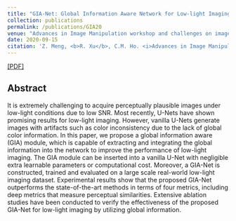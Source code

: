 ```yaml
---
title: "GIA-Net: Global Information Aware Network for Low-light Imaging"
collection: publications
permalink: /publications/GIA20
venue: "Advances in Image Manipulation workshop and challenges on image and video manipulation(AIM at ECCV2020)"
date: 2020-09-15
citation: 'Z. Meng, <b>R. Xu</b>, C.M. Ho. <i>Advances in Image Manipulation workshop and challenges on image and video manipulation.</i> <b>AIM at ECCV20</b>.'
---
```

[[PDF]](https://derrickxunu.github.io/files/GIA20.pdf)

## Abstract
It is extremely challenging to acquire perceptually plausible images under low-light conditions due to low SNR. Most recently,
U-Nets have shown promising results for low-light imaging. However,
vanilla U-Nets generate images with artifacts such as color inconsistency
due to the lack of global color information. In this paper, we propose a
global information aware (GIA) module, which is capable of extracting
and integrating the global information into the network to improve the
performance of low-light imaging. The GIA module can be inserted into
a vanilla U-Net with negligible extra learnable parameters or computational cost. Moreover, a GIA-Net is constructed, trained and evaluated
on a large scale real-world low-light imaging dataset. Experimental results show that the proposed GIA-Net outperforms the state-of-the-art
methods in terms of four metrics, including deep metrics that measure
perceptual similarities. Extensive ablation studies have been conducted
to verify the effectiveness of the proposed GIA-Net for low-light imaging
by utilizing global information.